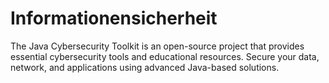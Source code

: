 # Informationensicherheit
The Java Cybersecurity Toolkit is an open-source project that provides essential cybersecurity tools and educational resources. Secure your data, network, and applications using advanced Java-based solutions.
